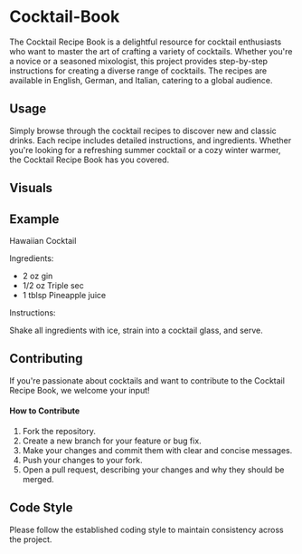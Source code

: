 # Cocktail-Book

The Cocktail Recipe Book is a delightful resource for cocktail enthusiasts who want to master the art of crafting a variety of cocktails. Whether you're a novice or a seasoned mixologist, this project provides step-by-step instructions for creating a diverse range of cocktails. The recipes are available in English, German, and Italian, catering to a global audience.

## Usage

Simply browse through the cocktail recipes to discover new and classic drinks. Each recipe includes detailed instructions, and ingredients. Whether you're looking for a refreshing summer cocktail or a cozy winter warmer, the Cocktail Recipe Book has you covered.

## Visuals


## Example

Hawaiian Cocktail

Ingredients:
- 2 oz gin
- 1/2 oz Triple sec
- 1 tblsp Pineapple juice

Instructions:

Shake all ingredients with ice, strain into a cocktail glass, and serve.

## Contributing

If you're passionate about cocktails and want to contribute to the Cocktail Recipe Book, we welcome your input!

#### How to Contribute
1. Fork the repository.
2. Create a new branch for your feature or bug fix.
3. Make your changes and commit them with clear and concise messages.
4. Push your changes to your fork.
5. Open a pull request, describing your changes and why they should be merged.

## Code Style

Please follow the established coding style to maintain consistency across the project.